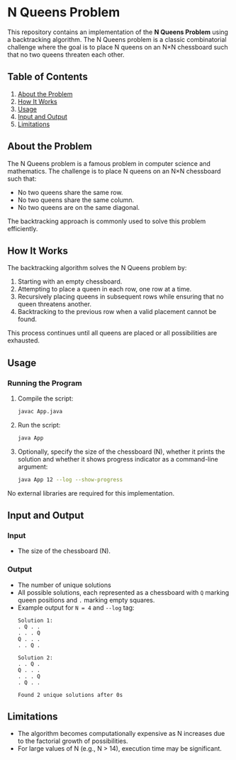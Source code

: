 # N Queens Problem

This repository contains an implementation of the **N Queens Problem** using a backtracking algorithm. The N Queens problem is a classic combinatorial challenge where the goal is to place N queens on an N×N chessboard such that no two queens threaten each other.

## Table of Contents

1. [About the Problem](#about-the-problem)
2. [How It Works](#how-it-works)
3. [Usage](#usage)
4. [Input and Output](#input-and-output)
5. [Limitations](#limitations)

## About the Problem

The N Queens problem is a famous problem in computer science and mathematics. The challenge is to place N queens on an N×N chessboard such that:
- No two queens share the same row.
- No two queens share the same column.
- No two queens are on the same diagonal.

The backtracking approach is commonly used to solve this problem efficiently.

## How It Works

The backtracking algorithm solves the N Queens problem by:
1. Starting with an empty chessboard.
2. Attempting to place a queen in each row, one row at a time.
3. Recursively placing queens in subsequent rows while ensuring that no queen threatens another.
4. Backtracking to the previous row when a valid placement cannot be found.

This process continues until all queens are placed or all possibilities are exhausted.

## Usage

### Running the Program

1. Compile the script:
   ```bash
   javac App.java
   ```

2. Run the script:
   ```bash
   java App
   ```

3. Optionally, specify the size of the chessboard (N), whether it prints the solution and whether it shows progress indicator as a command-line argument:
   ```bash
   java App 12 --log --show-progress
   ```
   
No external libraries are required for this implementation.

## Input and Output

### Input

- The size of the chessboard (N).

### Output

- The number of unique solutions
- All possible solutions, each represented as a chessboard with `Q` marking queen positions and `.` marking empty squares.
- Example output for `N = 4` and `--log` tag:
  ```
  Solution 1:
  . Q . .
  . . . Q
  Q . . .
  . . Q .

  Solution 2:
  . . Q .
  Q . . .
  . . . Q
  . Q . .

  Found 2 unique solutions after 0s
  ```

## Limitations

- The algorithm becomes computationally expensive as N increases due to the factorial growth of possibilities.
- For large values of N (e.g., N > 14), execution time may be significant.
